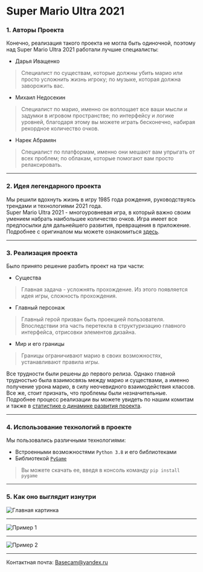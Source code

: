 Super Mario Ultra 2021
========================
### 1.	Авторы Проекта ###

  Конечно, реализация такого проекта не могла быть одиночной, поэтому над Super Mario Ultra 2021 работали лучшие специалисты:
* Дарья Иващенко
> Специалист по существам, которые должны убить марио или просто усложнить жизнь игроку; по музыке, которая должна заворожить вас.
* Михаил Недосекин
> Специалист по марио, именно он воплощает все ваши мысли и задумки в игровом пространстве; по интерфейсу и логике уровней, благодаря этому вы можете играть бесконечно, набирая рекордное количество очков.
* Нарек Абрамян
> Специалист по платформам, именно они мешают вам упрыгать от всех проблем; по облакам, которые помогают вам просто релаксировать.

---

### 2. Идея легендарного проекта ###
  Мы решили вдохнуть жизнь в игру 1985 года рождения, руководствуясь трендами и технологиями 2021 года.  
  Super Mario Ultra 2021 - многоуровневая игра, в который важно своим умением набрать наибольшее количество очков. Игра имеет все предпосылки для дальнейшего развития, превращения в приложение.  
  Подробнее с оригиналом мы можете ознакомиться [здесь](http://ru.wikipedia.org/wiki/Super_Mario_Bros. "Super Mario Bros.").
  
  ---

### 3. Реализация проекта ###
Было принято решение разбить проект на три части:
* Существа
> Главная задача - усложнять прохождение. Из этого появляется идея игры, сложность прохождения.
* Главный персонаж
> Главный герой призван быть проекцией пользователя. Впоследствии эта часть перетекла в структуризацию главного интерфейса, отрисовки элементов дизайна.
* Мир и его границы
> Границы ограничивают марио в своих возможностях, устанавливают правила игры.


Все трудности были решены до первого релиза. Однако главной трудностью была взаимосвязь между марио и существами, а именно получение урона марио, в силу неочевидного взаимодействия классов.
Все же, стоит признать, что проблемы были незначительные.  
Подробнее процесс реализации вы можете увидеть по нашим комитам и также в [статистике о динамике развития проекта](http://github.com/Mnedo/project_pygame/graphs/contributors "Статистика завития.").

---

### 4. Использование технологий в проекте ###
Мы пользовались различными технологиями:
* Встроенными возможностями `Python 3.8` и его библиотеками
* Библиотекой [`PyGame`](http://www.pygame.org/ "Подробнее о PyGame")
> Вы можете скачать ее, введя в консоль команду `pip install pygame`

---

### 5. Как оно выглядит изнутри ###
![Главная картинка](https://github.com/Mnedo/project_pygame/blob/master/Data/super%20mario.jpg "Super mario 2021")

---

![Пример 1](https://github.com/Mnedo/project_pygame/blob/master/Data/mario_screen_1.jpg "Super mario 2021 Геймплэй")

---

![Пример 2](https://github.com/Mnedo/project_pygame/blob/master/Data/mario_screen_2.jpg "Super mario 2021 Геймплэй")

---

Контактная почта: <Basecam@yandex.ru>
